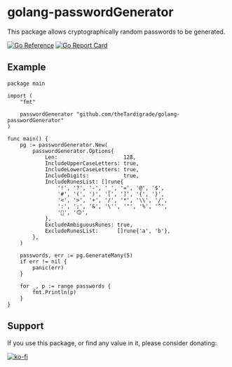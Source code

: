 # golang-passwordGenerator

This package allows cryptographically random passwords to be generated.

[![Go Reference](https://pkg.go.dev/badge/github.com/theTardigrade/golang-passwordGenerator.svg)](https://pkg.go.dev/github.com/theTardigrade/golang-passwordGenerator) [![Go Report Card](https://goreportcard.com/badge/github.com/theTardigrade/golang-passwordGenerator)](https://goreportcard.com/report/github.com/theTardigrade/golang-passwordGenerator)

## Example

```golang
package main

import (
	"fmt"

	passwordGenerator "github.com/theTardigrade/golang-passwordGenerator"
)

func main() {
	pg := passwordGenerator.New(
		passwordGenerator.Options{
			Len:                     128,
			IncludeUpperCaseLetters: true,
			IncludeLowerCaseLetters: true,
			IncludeDigits:           true,
			IncludeRunesList: []rune{
				'!', '?', '-', '_', '=', '@', '$',
				'#', '(', ')', '[', ']', '{', '}',
				'<', '>', '+', '/', '*', '\\', '/',
				':', ';', '&', '\'', '"', '%', '^',
				'🙂', '🙃',
			},
			ExcludeAmbiguousRunes: true,
            ExcludeRunesList:      []rune{'a', 'b'},
		},
	)

	passwords, err := pg.GenerateMany(5)
	if err != nil {
		panic(err)
	}

	for _, p := range passwords {
		fmt.Println(p)
	}
}
```

## Support

If you use this package, or find any value in it, please consider donating:

[![ko-fi](https://ko-fi.com/img/githubbutton_sm.svg)](https://ko-fi.com/S6S2EIRL0)